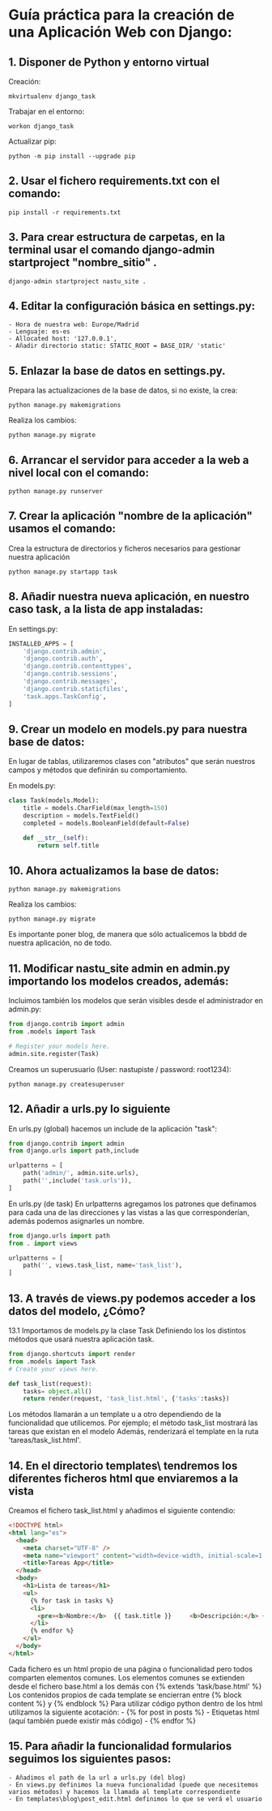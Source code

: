 # Guía práctica para la creación de una Aplicación Web con Django:

## 1. Disponer de Python y entorno virtual

Creación:

```SYS
mkvirtualenv django_task
```

Trabajar en el entorno:

```SYS
workon django_task
```

Actualizar pip:

```SYS
python -m pip install --upgrade pip
```

## 2. Usar el fichero requirements.txt con el comando:

```SYS
pip install -r requirements.txt
```

## 3. Para crear estructura de carpetas, en la terminal usar el comando django-admin startproject "nombre_sitio" .

```SYS
django-admin startproject nastu_site .
```

## 4. Editar la configuración básica en settings.py:

    - Hora de nuestra web: Europe/Madrid
    - Lenguaje: es-es
    - Allocated host: '127.0.0.1',
    - Añadir directorio static: STATIC_ROOT = BASE_DIR/ 'static'

## 5. Enlazar la base de datos en settings.py.

Prepara las actualizaciones de la base de datos, si no existe, la crea:

```SYS
python manage.py makemigrations
```

Realiza los cambios:

```SYS
python manage.py migrate
```

## 6. Arrancar el servidor para acceder a la web a nivel local con el comando:

```SYS
python manage.py runserver
```

## 7. Crear la aplicación "nombre de la aplicación" usamos el comando:

Crea la estructura de directorios y ficheros necesarios para gestionar nuestra aplicación

```SYS
python manage.py startapp task
```

## 8. Añadir nuestra nueva aplicación, en nuestro caso task, a la lista de app instaladas:

En settings.py:

```settings.py
INSTALLED_APPS = [
    'django.contrib.admin',
    'django.contrib.auth',
    'django.contrib.contenttypes',
    'django.contrib.sessions',
    'django.contrib.messages',
    'django.contrib.staticfiles',
    'task.apps.TaskConfig',
]
```

## 9. Crear un modelo en models.py para nuestra base de datos:

En lugar de tablas, utilizaremos clases con "atributos" que serán nuestros campos y métodos que definirán su comportamiento.

En models.py:

```python
class Task(models.Model):
    title = models.CharField(max_length=150)
    description = models.TextField()
    completed = models.BooleanField(default=False)

    def __str__(self):
        return self.title
```

## 10. Ahora actualizamos la base de datos:

```SYS
python manage.py makemigrations
```

Realiza los cambios:

```SYS
python manage.py migrate
```

Es importante poner blog, de manera que sólo actualicemos la bbdd de nuestra aplicación, no de todo.

## 11. Modificar nastu_site admin en admin.py importando los modelos creados, además:

Incluimos también los modelos que serán visibles desde el administrador en admin.py:

```python
from django.contrib import admin
from .models import Task

# Register your models here.
admin.site.register(Task)
```

Creamos un superusuario (User: nastupiste / password: root1234):

```SYS
python manage.py createsuperuser
```

## 12. Añadir a urls.py lo siguiente

En urls.py (global) hacemos un include de la aplicación "task":

```python
from django.contrib import admin
from django.urls import path,include

urlpatterns = [
    path('admin/', admin.site.urls),
    path('',include('task.urls')),
]
```

En urls.py (de task) En urlpatterns agregamos los patrones que definamos para cada una de las direcciones y las vistas a las que corresponderían, además podemos asignarles un nombre.

```python
from django.urls import path
from . import views

urlpatterns = [
    path('', views.task_list, name='task_list'),
]
```

## 13. A través de views.py podemos acceder a los datos del modelo, ¿Cómo?

13.1 Importamos de models.py la clase Task
Definiendo los los distintos métodos que usará nuestra aplicación task.

```python
from django.shortcuts import render
from .models import Task
# Create your views here.

def task_list(request):
    tasks= object.all()
    return render(request, 'task_list.html', {'tasks':tasks})
```

Los métodos llamarán a un template u a otro dependiendo de la funcionalidad que utilicemos.
Por ejemplo; el método task_list mostrará las tareas que existan en el modelo
Además, renderizará el template en la ruta 'tareas/task_list.html'.

## 14. En el directorio templates\ tendremos los diferentes ficheros html que enviaremos a la vista

Creamos el fichero task_list.html y añadimos el siguiente contendio:

```html
<!DOCTYPE html>
<html lang="es">
  <head>
    <meta charset="UTF-8" />
    <meta name="viewport" content="width=device-width, initial-scale=1.0" />
    <title>Tareas App</title>
  </head>
  <body>
    <h1>Lista de tareas</h1>
    <ul>
      {% for task in tasks %}
      <li>
        <pre><b>Nombre:</b>  {{ task.title }}     <b>Descripción:</b> {{ task.description }}      <b>Completada:</b>({{ task.completed|yesno:"Sí,No"}})</pre>
      </li>
      {% endfor %}
    </ul>
  </body>
</html>
```

Cada fichero es un html propio de una página o funcionalidad pero todos comparten elementos comunes.
Los elementos comunes se extienden desde el fichero base.html a los demás con {% extends 'task/base.html' %}
Los contenidos propios de cada template se encierran entre {% block content %} y {% endblock %}
Para utilizar código python dentro de los html utilizamos la siguiente acotación: - {% for post in posts %} - Etiquetas html (aquí también puede existir más código) - {% endfor %}

## 15. Para añadir la funcionalidad formularios seguimos los siguientes pasos:

    - Añadimos el path de la url a urls.py (del blog)
    - En views.py definimos la nueva funcionalidad (puede que necesitemos varios métodos) y hacemos la llamada al template correspondiente
    - En templates\blog\post_edit.html definimos lo que se verá el usuario
